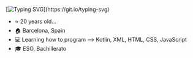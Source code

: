 [![Typing SVG](https://readme-typing-svg.demolab.com?font=Fira+Code&size=22&pause=1000&color=D2AAF7&width=750&lines=Hello%2C+welcome+to+my+personal+space!!)](https://git.io/typing-svg)
- :star: 20 years old...
- :house: Barcelona, Spain
- 💻 Learning how to program --> Kotlin, XML, HTML, CSS, JavaScript
- 🎓 ESO, Bachillerato 

  
